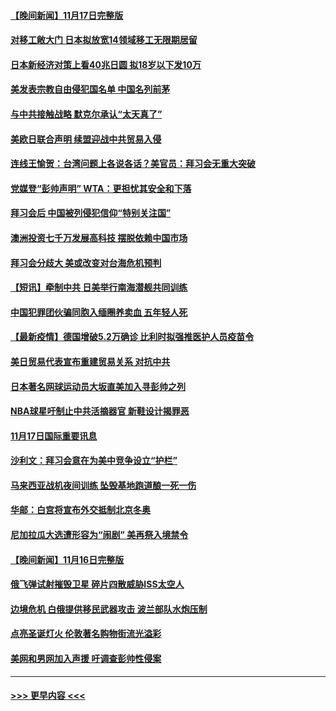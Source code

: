 #### [【晚间新闻】11月17日完整版](../pages/prog202/a103271485.md?t=11181450) 
#### [对移工敞大门 日本拟放宽14领域移工无限期居留](../pages/prog202/a103271515.md?t=11181450) 
#### [日本新经济对策上看40兆日圆 拟18岁以下发10万](../pages/prog202/a103271410.md?t=11181450) 
#### [美发表宗教自由侵犯国名单 中国名列前茅](../pages/prog202/a103271224.md?t=11181450) 
#### [与中共接触战略 默克尔承认“太天真了”](../pages/prog202/a103271210.md?t=11181450) 
#### [美欧日联合声明 续盟迎战中共贸易入侵](../pages/prog202/a103271197.md?t=11181450) 
#### [连线王愉贺：台湾问题上各说各话？美官员：拜习会无重大突破](../pages/prog202/a103270443.md?t=11181450) 
#### [党媒登“彭帅声明” WTA：更担忧其安全和下落](../pages/prog202/a103271130.md?t=11181450) 
#### [拜习会后 中国被列侵犯信仰“特别关注国”](../pages/prog202/a103270944.md?t=11181450) 
#### [澳洲投资七千万发展高科技 摆脱依赖中国市场](../pages/prog202/a103270985.md?t=11181450) 
#### [拜习会分歧大 美或改变对台海危机预判](../pages/prog202/a103270988.md?t=11181450) 
#### [【短讯】牵制中共 日美举行南海潜舰共同训练](../pages/prog202/a103270982.md?t=11181450) 
#### [中国犯罪团伙骗同胞入缅圈养卖血 五年轻人死](../pages/prog202/a103270975.md?t=11181450) 
#### [【最新疫情】德国增破5.2万确诊  比利时拟强推医护人员疫苗令](../pages/prog202/a103270970.md?t=11181450) 
#### [美日贸易代表宣布重建贸易关系  对抗中共](../pages/prog202/a103270892.md?t=11181450) 
#### [日本著名网球运动员大坂直美加入寻彭帅之列](../pages/prog202/a103270840.md?t=11181450) 
#### [NBA球星吁制止中共活摘器官 新鞋设计揭罪恶](../pages/prog202/a103270767.md?t=11181450) 
#### [11月17日国际重要讯息](../pages/prog202/a103270773.md?t=11181450) 
#### [沙利文：拜习会意在为美中竞争设立“护栏”](../pages/prog202/a103270737.md?t=11181450) 
#### [马来西亚战机夜间训练 坠毁基地跑道酿一死一伤](../pages/prog202/a103270703.md?t=11181450) 
#### [华邮：白宫将宣布外交抵制北京冬奥](../pages/prog202/a103270674.md?t=11181450) 
#### [尼加拉瓜大选遭形容为“闹剧” 美再祭入境禁令](../pages/prog202/a103270627.md?t=11181450) 
#### [【晚间新闻】11月16日完整版](../pages/prog202/a103270519.md?t=11181450) 
#### [俄飞弹试射摧毁卫星 碎片四散威胁ISS太空人](../pages/prog202/a103270538.md?t=11181450) 
#### [边境危机 白俄提供移民武器攻击 波兰部队水炮压制](../pages/prog202/a103270444.md?t=11181450) 
#### [点亮圣诞灯火 伦敦著名购物街流光溢彩](../pages/prog202/a103270360.md?t=11181450) 
#### [美网和男网加入声援 吁调查彭帅性侵案](../pages/prog202/a103270342.md?t=11181450) 

----
#### [ >>> 更早内容 <<< ](../indexes/prog202-earlier.md)
